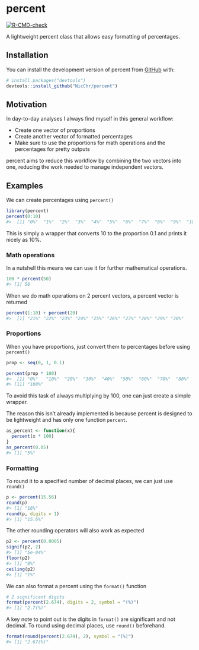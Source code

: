 
<!-- README.md is generated from README.Rmd. Please edit that file -->

# percent

<!-- badges: start -->

[![R-CMD-check](https://github.com/NicChr/percent/actions/workflows/R-CMD-check.yaml/badge.svg)](https://github.com/NicChr/percent/actions/workflows/R-CMD-check.yaml)

<!-- badges: end -->

A lightweight percent class that allows easy formatting of percentages.

## Installation

You can install the development version of percent from
[GitHub](https://github.com/) with:

``` r
# install.packages("devtools")
devtools::install_github("NicChr/percent")
```

## Motivation

In day-to-day analyses I always find myself in this general workflow:

- Create one vector of proportions
- Create another vector of formatted percentages
- Make sure to use the proportions for math operations and the
  percentages for pretty outputs

percent aims to reduce this workflow by combining the two vectors into
one, reducing the work needed to manage independent vectors.

## Examples

We can create percentages using `percent()`

``` r
library(percent)
percent(0:10)
#>  [1] "0%"  "1%"  "2%"  "3%"  "4%"  "5%"  "6%"  "7%"  "8%"  "9%"  "10%"
```

This is simply a wrapper that converts 10 to the proportion 0.1 and
prints it nicely as 10%.

### Math operations

In a nutshell this means we can use it for further mathematical
operations.

``` r
100 * percent(50)
#> [1] 50
```

When we do math operations on 2 percent vectors, a percent vector is
returned

``` r
percent(1:10) + percent(20)
#>  [1] "21%" "22%" "23%" "24%" "25%" "26%" "27%" "28%" "29%" "30%"
```

### Proportions

When you have proportions, just convert them to percentages before using
`percent()`

``` r
prop <- seq(0, 1, 0.1)

percent(prop * 100)
#>  [1] "0%"   "10%"  "20%"  "30%"  "40%"  "50%"  "60%"  "70%"  "80%"  "90%" 
#> [11] "100%"
```

To avoid this task of always multiplying by 100, one can just create a
simple wrapper.

The reason this isn’t already implemented is because percent is designed
to be lightweight and has only one function `percent`.

``` r
as_percent <- function(x){
  percent(x * 100)
}
as_percent(0.05)
#> [1] "5%"
```

### Formatting

To round it to a specified number of decimal places, we can just use
`round()`

``` r
p <- percent(15.56)
round(p)
#> [1] "16%"
round(p, digits = 1)
#> [1] "15.6%"
```

The other rounding operators will also work as expected

``` r
p2 <- percent(0.0005)
signif(p2, 2)
#> [1] "5e-04%"
floor(p2)
#> [1] "0%"
ceiling(p2)
#> [1] "1%"
```

We can also format a percent using the `format()` function

``` r
# 2 significant digits
format(percent(2.674), digits = 2, symbol = "(%)")
#> [1] "2.7(%)"
```

A key note to point out is the digits in `format()` are significant and
not decimal. To round using decimal places, use `round()` beforehand.

``` r
format(round(percent(2.674), 2), symbol = "(%)")
#> [1] "2.67(%)"
```
